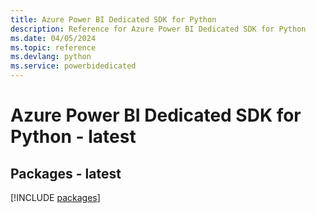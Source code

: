 ```yaml
---
title: Azure Power BI Dedicated SDK for Python
description: Reference for Azure Power BI Dedicated SDK for Python
ms.date: 04/05/2024
ms.topic: reference
ms.devlang: python
ms.service: powerbidedicated
---
```

# Azure Power BI Dedicated SDK for Python - latest
## Packages - latest
[!INCLUDE [packages](power-bi-dedicated-index.md)]